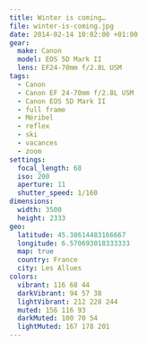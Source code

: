 ```yaml
---
title: Winter is coming…
file: winter-is-coming.jpg
date: 2014-02-14 10:02:00 +01:00
gear:
  make: Canon
  model: EOS 5D Mark II
  lens: EF24-70mm f/2.8L USM
tags:
  - Canon
  - Canon EF 24-70mm f/2.8L USM
  - Canon EOS 5D Mark II
  - full frame
  - Méribel
  - reflex
  - ski
  - vacances
  - zoom
settings:
  focal_length: 68
  iso: 200
  aperture: 11
  shutter_speed: 1/160
dimensions:
  width: 3500
  height: 2333
geo:
  latitude: 45.38614483166667
  longitude: 6.570693018333333
  map: true
  country: France
  city: Les Allues
colors:
  vibrant: 116 68 44
  darkVibrant: 94 57 38
  lightVibrant: 212 228 244
  muted: 156 116 93
  darkMuted: 100 70 54
  lightMuted: 167 178 201
---
```



